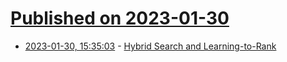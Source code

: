 # [Published on 2023-01-30](index.md)

* [2023-01-30, 15:35:03](https://news.ycombinator.com/item?id=34581003) - [Hybrid Search and Learning-to-Rank](https://www.pinecone.io/learn/metarank/)
